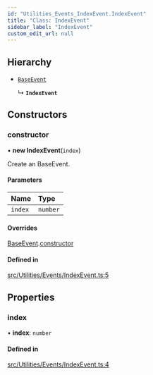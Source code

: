 ```yaml
---
id: "Utilities_Events_IndexEvent.IndexEvent"
title: "Class: IndexEvent"
sidebar_label: "IndexEvent"
custom_edit_url: null
---
```




## Hierarchy

- [`BaseEvent`](../Utilities_BaseEvent.BaseEvent)

  ↳ **`IndexEvent`**

## Constructors

### constructor

• **new IndexEvent**(`index`)

Create an BaseEvent.

#### Parameters

| Name | Type |
| :------ | :------ |
| `index` | `number` |

#### Overrides

[BaseEvent](../Utilities_BaseEvent.BaseEvent).[constructor](../Utilities_BaseEvent.BaseEvent#constructor)

#### Defined in

[src/Utilities/Events/IndexEvent.ts:5](https://github.com/ZeaInc/zea-engine/blob/d12d3e016/src/Utilities/Events/IndexEvent.ts#L5)

## Properties

### index

• **index**: `number`

#### Defined in

[src/Utilities/Events/IndexEvent.ts:4](https://github.com/ZeaInc/zea-engine/blob/d12d3e016/src/Utilities/Events/IndexEvent.ts#L4)

